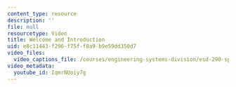 ```yaml
---
content_type: resource
description: ''
file: null
resourcetype: Video
title: Welcome and Introduction
uid: e8c11443-f296-f75f-f8a9-b9e59dd350d7
video_files:
  video_captions_file: /courses/engineering-systems-division/esd-290-special-topics-in-supply-chain-management-spring-2005/conference-videos/welcome-and-introduction/IqmrNUoiy7g.vtt
video_metadata:
  youtube_id: IqmrNUoiy7g
---
```

